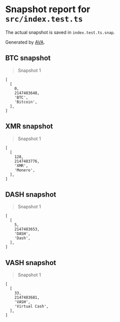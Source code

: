 # Snapshot report for `src/index.test.ts`

The actual snapshot is saved in `index.test.ts.snap`.

Generated by [AVA](https://avajs.dev).

## BTC snapshot

> Snapshot 1

    [
      [
        0,
        2147483648,
        'BTC',
        'Bitcoin',
      ],
    ]

## XMR snapshot

> Snapshot 1

    [
      [
        128,
        2147483776,
        'XMR',
        'Monero',
      ],
    ]

## DASH snapshot

> Snapshot 1

    [
      [
        5,
        2147483653,
        'DASH',
        'Dash',
      ],
    ]

## VASH snapshot

> Snapshot 1

    [
      [
        33,
        2147483681,
        'VASH',
        'Virtual Cash',
      ],
    ]
